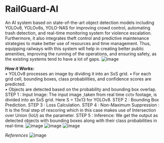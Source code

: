# RailGuard-AI

An AI system based on state-of-the-art object 
detection models including YOLOv8, YOLOv8s, YOLO-NAS 
for improving crowd control, automating trash detection, 
and real-time monitoring system for violence escalation. 
Furthermore, it also integrates theft control and predictive 
maintenance strategies to make better use of resources and 
time management. Thus, equipping railways with this system 
will help in creating better public amenities, improving the 
running of the operations, and ensuring safety, as the 
existing systems tend to have a lot of gaps. 
![image](https://github.com/user-attachments/assets/da02e10b-cf08-4e8b-896e-cdcaf0b1bd36)

*__How it Works:__*  
• YOLOv8 processes an image by dividing it into an SxS 
grid. 
• For each grid cell, bounding boxes, class probabilities, 
and confidence scores are predicted.  
• Objects are detected based on the probability and 
bounding box overlap. 
STEP 1 : Input Image: The input image ,taken from real 
time cctv footage, is divided into an SxS grid. Here S = 
13x13 for YOLOv8. 
STEP 2 : Bounding Box Prediction. 
STEP 3 : Loss Calculation. 
STEP 4 : Non-Maximum Suppression : It is the final step 
of rescoring which in this case makes use of Intersection 
over Union (IoU) as the parameter. 
STEP 5 : Inference: We get the output as detected objects 
with bounding boxes along with their class probabilities in 
real-time.
![image](https://github.com/user-attachments/assets/f5c3b399-20ec-4d6d-8587-7838cb307c48)
![image](https://github.com/user-attachments/assets/264cec51-b268-4a75-8167-2de3358f9676)
![image](https://github.com/user-attachments/assets/539b5ce2-062b-48d8-8fa7-e3716806f4cb)

*References*
![image](https://github.com/user-attachments/assets/52de06d0-3fc0-4124-9825-e8665ede88e0)


